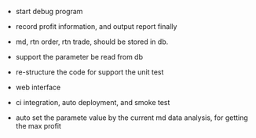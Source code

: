 + start debug program

+ record profit information, and output report finally

+ md, rtn order, rtn trade, should be stored in db.

+ support the parameter be read from db

+ re-structure the code for support the unit test

+ web interface

+ ci integration, auto deployment, and smoke test

+ auto set the paramete value by the current md data analysis, for getting the max profit


